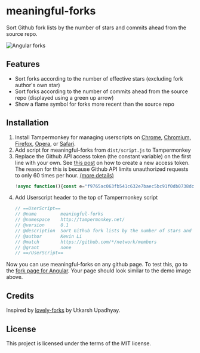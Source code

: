 # meaningful-forks
Sort Github fork lists by the number of stars and commits ahead from the source repo. 

![Angular forks](https://raw.githubusercontent.com/AlienKevin/meaningful-forks/master/demos/angular-forks.PNG)

## Features
* Sort forks according to the number of effective stars (excluding fork author's own star)
* Sort forks according to the number of commits ahead from the source repo (displayed using a green up arrow)
* Show a flame symbol for forks more recent than the source repo

## Installation
1. Install Tampermonkey for managing userscripts on [Chrome](https://openuserjs.org/about/Tampermonkey-for-Chrome), [Chromium](https://openuserjs.org/about/Tampermonkey-for-Chromium), [Firefox](https://openuserjs.org/about/Tampermonkey-for-Firefox), [Opera](https://openuserjs.org/about/Tampermonkey-for-Opera), or [Safari](https://openuserjs.org/about/Tampermonkey-for-Safari).
2. Add script for meaningful-forks from `dist/script.js` to Tampermonkey
3. Replace the Github API access token  (the constant variable) on the first line with your own. See [this post](https://github.blog/2013-05-16-personal-api-tokens/) on how to create a new access token. The reason for this is because Github API limits unauthorized requests to only 60 times per hour. [(more details)](https://developer.github.com/v3/#rate-limiting)
    ```js
    !async function(){const e="f9765ac063fb541c632e7baec5bc91f0db0738dc",...
    ```
4. Add Userscript header to the top of Tampermonkey script
    ```js
    // ==UserScript==
    // @name         meaningful-forks
    // @namespace    http://tampermonkey.net/
    // @version      0.1
    // @description  Sort Github fork lists by the number of stars and commits ahead from the source repo.
    // @author       Kevin Li
    // @match        https://github.com/*/network/members
    // @grant        none
    // ==/UserScript==
    ```
Now you can use meaningful-forks on any github page. To test this, go to the [fork page for Angular](https://github.com/angular/angular/network/members). Your page should look similar to the demo image above.

## Credits
Inspired by [lovely-forks](https://github.com/musically-ut/lovely-forks/) by Utkarsh Upadhyay.

## License
This project is licensed under the terms of the MIT license.